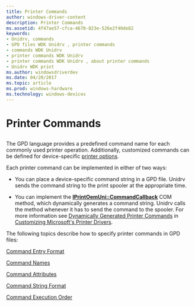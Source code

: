 ```yaml
---
title: Printer Commands
author: windows-driver-content
description: Printer Commands
ms.assetid: 4f47ae57-cfca-4670-823e-526e2f40de82
keywords:
- Unidrv, commands
- GPD files WDK Unidrv , printer commands
- commands WDK Unidrv
- printer commands WDK Unidrv
- printer commands WDK Unidrv , about printer commands
- Unidrv WDK print
ms.author: windowsdriverdev
ms.date: 04/20/2017
ms.topic: article
ms.prod: windows-hardware
ms.technology: windows-devices
---
```


# Printer Commands


## <a href="" id="ddk-printer-commands-gg"></a>


The GPD language provides a predefined command name for each commonly used printer operation. Additionally, customized commands can be defined for device-specific [printer options](printer-options.md).

Each printer command can be implemented in either of two ways:

-   You can place a device-specific command string in a GPD file. Unidrv sends the command string to the print spooler at the appropriate time.

-   You can implement the [**IPrintOemUni::CommandCallback**](https://msdn.microsoft.com/library/windows/hardware/ff554216) COM method, which dynamically generates a command string. Unidrv calls the method whenever it has to send the command to the spooler. For more information see [Dynamically Generated Printer Commands](dynamically-generated-printer-commands.md) in [Customizing Microsoft's Printer Drivers](customizing-microsoft-s-printer-drivers.md).

The following topics describe how to specify printer commands in GPD files:

[Command Entry Format](command-entry-format.md)

[Command Names](command-names.md)

[Command Attributes](command-attributes.md)

[Command String Format](command-string-format.md)

[Command Execution Order](command-execution-order.md)

 

 




